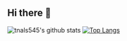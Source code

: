 ## Hi there 👋

<!--
**yangtori0407/yangtori0407** is a ✨ _special_ ✨ repository because its `README.md` (this file) appears on your GitHub profile.

Here are some ideas to get you started:

- 🔭 I’m currently working on ...
- 🌱 I’m currently learning ...
- 👯 I’m looking to collaborate on ...
- 🤔 I’m looking for help with ...
- 💬 Ask me about ...
- 📫 How to reach me: ...
- 😄 Pronouns: ...
- ⚡ Fun fact: ...
-->
![tnals545's github stats](https://github-readme-stats.vercel.app/api?username=yangtori0407&show_icons=true&theme=tokyonight)
[![Top Langs](https://github-readme-stats.vercel.app/api/top-langs/?username=yangtori0407&layout=compact)](https://github.com/yangtori0407/github-readme-stats)
